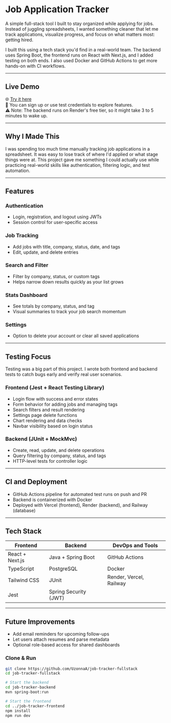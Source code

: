 # Job Application Tracker

A simple full-stack tool I built to stay organized while applying for jobs. Instead of juggling spreadsheets, I wanted something cleaner that let me track applications, visualize progress, and focus on what matters most: getting hired.

I built this using a tech stack you'd find in a real-world team. The backend uses Spring Boot, the frontend runs on React with Next.js, and I added testing on both ends. I also used Docker and GitHub Actions to get more hands-on with CI workflows.

---

## Live Demo

🌐 [Try it here](https://job-tracker-fullstack-rouge.vercel.app)  
🔐 You can sign up or use test credentials to explore features.  
⚠️ Note: The backend runs on Render's free tier, so it might take 3 to 5 minutes to wake up.

---

## Why I Made This

I was spending too much time manually tracking job applications in a spreadsheet. It was easy to lose track of where I'd applied or what stage things were at. This project gave me something I could actually use while practicing real-world skills like authentication, filtering logic, and test automation.

---

## Features

### Authentication
- Login, registration, and logout using JWTs
- Session control for user-specific access

### Job Tracking
- Add jobs with title, company, status, date, and tags
- Edit, update, and delete entries

### Search and Filter
- Filter by company, status, or custom tags
- Helps narrow down results quickly as your list grows

### Stats Dashboard
- See totals by company, status, and tag
- Visual summaries to track your job search momentum

### Settings
- Option to delete your account or clear all saved applications

---

## Testing Focus

Testing was a big part of this project. I wrote both frontend and backend tests to catch bugs early and verify real user scenarios.

### Frontend (Jest + React Testing Library)

- Login flow with success and error states
- Form behavior for adding jobs and managing tags
- Search filters and result rendering
- Settings page delete functions
- Chart rendering and data checks
- Navbar visibility based on login status

### Backend (JUnit + MockMvc)

- Create, read, update, and delete operations
- Query filtering by company, status, and tags
- HTTP-level tests for controller logic

---

## CI and Deployment

- GitHub Actions pipeline for automated test runs on push and PR
- Backend is containerized with Docker
- Deployed with Vercel (frontend), Render (backend), and Railway (database)

---

## Tech Stack

| Frontend              | Backend              | DevOps and Tools     |
|-----------------------|----------------------|-----------------------|
| React + Next.js       | Java + Spring Boot   | GitHub Actions        |
| TypeScript            | PostgreSQL           | Docker                |
| Tailwind CSS          | JUnit                | Render, Vercel, Railway |
| Jest                  | Spring Security (JWT)|                       |

---

## Future Improvements

- Add email reminders for upcoming follow-ups
- Let users attach resumes and parse metadata
- Optional role-based access for shared dashboards



### Clone & Run

```bash
git clone https://github.com/UzonnaA/job-tracker-fullstack
cd job-tracker-fullstack

# Start the backend
cd job-tracker-backend
mvn spring-boot:run

# Start the frontend
cd ../job-tracker-frontend
npm install
npm run dev
```
